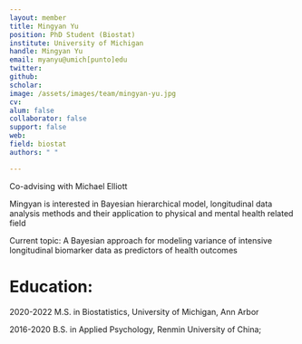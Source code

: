 ```yaml
---
layout: member
title: Mingyan Yu
position: PhD Student (Biostat)
institute: University of Michigan
handle: Mingyan Yu
email: myanyu@umich[punto]edu
twitter: 
github: 
scholar: 
image: /assets/images/team/mingyan-yu.jpg
cv: 
alum: false
collaborator: false
support: false                                  
web: 
field: biostat
authors: " "

---
```


Co-advising with Michael Elliott

Mingyan is interested in Bayesian hierarchical model, longitudinal data analysis methods and their application to physical and mental health related field

Current topic: A Bayesian approach for modeling variance of intensive longitudinal biomarker data as predictors of health outcomes

# Education:

2020-2022 M.S. in Biostatistics, University of Michigan, Ann Arbor

2016-2020 B.S. in Applied Psychology, Renmin University of China; 
